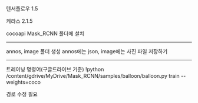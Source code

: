 텐서플로우 1.5

케라스 2.1.5

cocoapi Mask_RCNN 폴더에 설치

**************************
annos, image 폴더 생성
annos에는 json, image에는 사진 파일 저장하기
**************************

트레이닝 명령어(구글드라이브 기준) !python /content/gdrive/MyDrive/Mask_RCNN/samples/balloon/balloon.py train --weights=coco

경로 수정 필요
